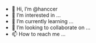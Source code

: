 - 👋 Hi, I’m @hanccer
- 👀 I’m interested in ...
- 🌱 I’m currently learning ...
- 💞️ I’m looking to collaborate on ...
- 📫 How to reach me ...

<!---
hanccer/hanccer is a ✨ special ✨ repository because its `README.md` (this file) appears on your GitHub profile.
You can click the Preview link to take a look at your changes.
--->
